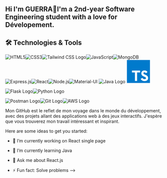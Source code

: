 ## Hi I'm GUERRA👋I'm a 2nd-year Software Engineering student with a love for Dévelopement.

## 🛠️ Technologies & Tools

<img src="https://cdn.jsdelivr.net/gh/devicons/devicon/icons/html5/html5-original.svg" width="75" height="75" alt="HTML5"/><img src="https://cdn.jsdelivr.net/gh/devicons/devicon/icons/css3/css3-original.svg" width="75" height="75" alt="CSS3"/><img src="https://www.vectorlogo.zone/logos/tailwindcss/tailwindcss-icon.svg" alt="Tailwind CSS Logo" width="100" height="100"><img src="https://cdn.jsdelivr.net/gh/devicons/devicon/icons/javascript/javascript-original.svg" width="75" height="75" alt="JavaScript"/><img src="https://cdn.jsdelivr.net/gh/devicons/devicon/icons/mongodb/mongodb-original.svg" width="75" height="75" alt="MongoDB"/><img src="https://cdn.jsdelivr.net/gh/devicons/devicon/icons/express/express-original.svg" width="75" height="75" alt="Express.js"/><img src="https://cdn.jsdelivr.net/gh/devicons/devicon/icons/react/react-original.svg" width="75" height="75" alt="React"/><img src="https://cdn.jsdelivr.net/gh/devicons/devicon/icons/nodejs/nodejs-original.svg" width="75" height="75" alt="Node.js"/><img src="https://cdn.jsdelivr.net/gh/devicons/devicon/icons/materialui/materialui-original.svg" width="75" height="75" alt="Material-UI"/>
<img src="https://www.vectorlogo.zone/logos/java/java-icon.svg" alt="Java Logo" width="75" height="75">
<img src="https://raw.githubusercontent.com/devicons/devicon/master/icons/typescript/typescript-original.svg" alt="TypeScript Logo" width="75" height="75" />

<img src="https://www.vectorlogo.zone/logos/pocoo_flask/pocoo_flask-icon.svg" alt="Flask Logo" width="75"><img src="https://upload.wikimedia.org/wikipedia/commons/c/c3/Python-logo-notext.svg" alt="Python Logo" width="75" height="75">


<img src="https://www.vectorlogo.zone/logos/getpostman/getpostman-icon.svg" alt="Postman Logo" width="75" height="75"><img src="https://www.vectorlogo.zone/logos/git-scm/git-scm-icon.svg" alt="Git Logo" width="100" height="100"><img src="https://www.vectorlogo.zone/logos/amazon_aws/amazon_aws-icon.svg" alt="AWS Logo" width="75" height="75">


Mon GitHub est le reflet de mon voyage dans le monde du développement, avec des projets allant des applications web à des jeux interactifs. J'espère que vous trouverez mon travail intéressant et inspirant.



Here are some ideas to get you started:

- 🔭 I’m currently working on React single page
- 🌱 I’m currently learning Java
- 💬 Ask me about React.js

- ⚡ Fun fact: Solve problems
-->
